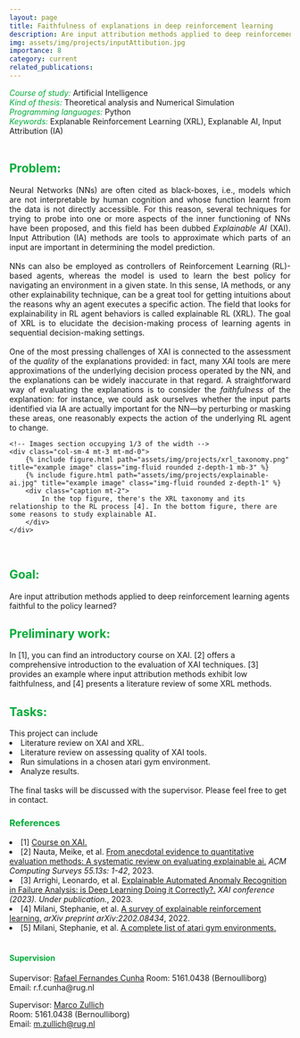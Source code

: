 ```yaml
---
layout: page
title: Faithfulness of explanations in deep reinforcement learning
description: Are input attribution methods applied to deep reinforcement learning agents faithful to the policy learned?
img: assets/img/projects/inputAttibution.jpg
importance: 8
category: current
related_publications: 
---
```



<style>
    h7:after {
        content: "\A";
        white-space: pre;
    }
</style>
<h6 style="color: #00ab37;display: inline">Course of study:</h6>
<h7 style="display: inline;">Artificial Intelligence</h7>

<h6 style="color: #00ab37;display: inline">Kind of thesis:</h6> 
<h7 style="display: inline;">Theoretical analysis and Numerical Simulation</h7>

<h6 style="color: #00ab37; display: inline">Programming languages:</h6>
<h7 style="display: inline;">Python</h7>

<h6 style="color: #00ab37; display: inline">Keywords:</h6>
<h7 style="display: inline;">Explanable Reinforcement Learning (XRL), Explanable AI, Input Attribution (IA) </h7>

<br>
<h2 style="color: #00ab37;">Problem:</h2>
<div class="row">
    <!-- Text section occupying 2/3 of the width -->
    <div class="col-sm-8 mt-3 mt-md-0" style="text-align: justify;">
        Neural Networks (NNs) are often cited as black-boxes, i.e., models which are not interpretable by human cognition and whose function learnt from the data is not directly accessible. For this reason, several techniques for trying to probe into one or more aspects of the inner functioning of NNs have been proposed, and this field has been dubbed <i>Explainable AI</i> (XAI). Input Attribution (IA) methods are tools to approximate which parts of an input are important in determining the model prediction.
        <br><br>
        NNs can also be employed as controllers of Reinforcement Learning (RL)-based agents, whereas the model is used to learn the best policy for navigating an environment in a given state. In this sense, IA methods, or any other explainability technique, can be a great tool for getting intuitions about the reasons why an agent executes a specific action. The field that looks for explainability in RL agent behaviors is called explainable RL (XRL). The goal of XRL is to elucidate the decision-making process of learning agents in sequential decision-making settings.
        <br><br>
        One of the most pressing challenges of XAI is connected to the assessment of the <i>quality</i> of the explanations provided: in fact, many XAI tools are mere approximations of the underlying decision process operated by the NN, and the explanations can be widely inaccurate in that regard. A straightforward way of evaluating the explanations is to consider the <i>faithfulness</i> of the explanation: for instance, we could ask ourselves whether the input parts identified via IA are actually important for the NN—by perturbing or masking these areas, one reasonably expects the action of the underlying RL agent to change.       
    </div>

    <!-- Images section occupying 1/3 of the width -->
    <div class="col-sm-4 mt-3 mt-md-0">
        {% include figure.html path="assets/img/projects/xrl_taxonomy.png" title="example image" class="img-fluid rounded z-depth-1 mb-3" %}
        {% include figure.html path="assets/img/projects/explainable-ai.jpg" title="example image" class="img-fluid rounded z-depth-1" %}
        <div class="caption mt-2">
            In the top figure, there's the XRL taxonomy and its relationship to the RL process [4]. In the bottom figure, there are some reasons to study explainable AI.
        </div>
    </div>
</div>

<br>
<h2 style="color: #00ab37;">Goal:</h2>
Are input attribution methods applied to deep reinforcement learning agents faithful to the policy learned?


<br>
<h2 style="color: #00ab37;">Preliminary work:</h2>
In [1], you can find an introductory course on XAI. [2] offers a comprehensive introduction to the evaluation of XAI techniques. [3] provides an example where input attribution methods exhibit low faithfulness, and [4] presents a literature review of some XRL methods.


<br>
<h2 style="color: #00ab37;">Tasks:</h2>
This project can include
<li>Literature review on XAI and XRL.</li>
<li>Literature review on assessing quality of XAI tools.</li>
<li>Run simulations in a chosen atari gym environment. </li>
<li>Analyze results.</li>
<br>
The final tasks will be discussed with the supervisor. Please feel free to get in contact.
 

<br>
<h3 style="color: #00ab37;">References</h3>

<li>[1] <a href="https://hcixaitutorial.github.io/"> Course on XAI. </a> </li>

<li>[2] Nauta, Meike, et al. <a href="https://arxiv.org/abs/2201.08164">From anecdotal evidence to quantitative evaluation methods: A systematic review on evaluating explainable ai.</a> <i>ACM Computing Surveys 55.13s: 1-42</i>, 2023.</li>

<li>[3] Arrighi, Leonardo, et al. <a href="https://drive.google.com/file/d/1WpfTWjSV6uS576-uF27NHzZBnWnWiN-8/view">Explainable Automated Anomaly Recognition in Failure Analysis: is Deep Learning Doing it Correctly?.</a> <i> XAI conference (2023). Under publication.</i>, 2023.</li>

<li>[4] Milani, Stephanie, et al.  <a href="https://arxiv.org/abs/2202.08434">A survey of explainable reinforcement learning.</a> <i>arXiv preprint arXiv:2202.08434</i>, 2022.</li>

<li>[5] Milani, Stephanie, et al.  <a href="https://gymnasium.farama.org/environments/atari/complete_list/">A complete list of atari gym environments.</a></li>



<br>
<h4 style="color: #00ab37;">Supervision</h4>
Supervisor: <a href="https://www.rug.nl/staff/r.f.cunha/?lang=en">Rafael Fernandes Cunha</a>  
Room: 5161.0438 (Bernoulliborg)  
Email: r.f.cunha@rug.nl  

Supervisor: <a href="https://www.rug.nl/staff/m.zullich/?lang=en">Marco Zullich</a>  
Room: 5161.0438 (Bernoulliborg)  
Email: m.zullich@rug.nl






